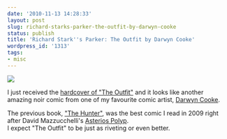 ```yaml
---
date: '2010-11-13 14:28:33'
layout: post
slug: richard-starks-parker-the-outfit-by-darwyn-cooke
status: publish
title: 'Richard Stark''s Parker: The Outfit by Darwyn Cooke'
wordpress_id: '1313'
tags:
- misc
---
```


![](http://jmesnil.net/weblog/wp-content/uploads/2010/11/parkeroutfitpreviewpages_0001_02.jpg)

I just received the [hardcover of "The Outfit"][amazon] and it looks like another amazing noir comic from one of my favourite comic artist, [Darwyn Cooke][cooke].

The previous book, ["The Hunter"][hunter], was the best comic I read in 2009 right after David Mazzucchelli's [Asterios Polyp][asterios].  
I expect "The Outfit" to be just as riveting or even better.

[amazon]: http://www.amazon.com/Parker-Outfit-Darwyn-Cooke/dp/1600107621
[cooke]: http://en.wikipedia.org/wiki/Darwyn_Cooke
[hunter]: http://www.amazon.com/Parker-Hunter-Richard-Starks/dp/1600104932/ref=pd_bxgy_b_img_b
[asterios]: http://www.amazon.com/Asterios-Polyp-David-Mazzucchelli/dp/0307377326/ref=sr_1_1?s=books&ie;=UTF8&qid;=1289654650&sr;=1-1
